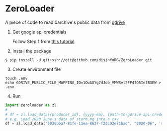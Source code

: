 ZeroLoader
==

A piece of code to read 0archive's public data from [gdrive](https://drive.google.com/drive/u/1/folders/1ckDs03tdXhLdeF0N2St5OP0EeqxFC1bm)

1. Get google api credentials

    Follow Step 1 from [this tutorial](https://developers.google.com/drive/api/v3/quickstart/python).

2. Install the package

```shell script
$ pip install -U git+ssh://git@github.com/disinfoRG/ZeroLoader.git
```

3. Create environment file

```shell script
touch .env
echo GDRIVE_PUBLIC_FILE_MAPPING_ID=1OwAGYg7dJob_VMW8vt2FP4fO5Ie7B3EW > .env
```

4. Run

```python
import zeroloader as zl
# 
# df = zl.load_data({producer_id}, {yyyy-mm}, {path-to-gdrive-api-credentials})
# e.g. Load 2020 June's data of storm.mg into a csv
df = zl.load_data("5030bba7-81fe-11ea-8627-f23c92e71bad", "2020-06", 'service.json') 
```